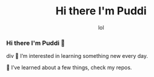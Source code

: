 <h1 align="center">Hi there I'm Puddi </h1>
<div  align="center">
    lol
</div>


<picture align="center">
    <source
        srcset="https://github-readme-stats.vercel.app/api/top-langs/?username=0xPuddi&layout=normal&custom_title=What+I+Like&bg_color=0E1116&border_color=0E1116&title_color=BEA0EA&text_color=bab7d0"
        media="(prefers-color-scheme: dark)"
    />
    <source
        srcset="https://github-readme-stats.vercel.app/api/top-langs/?username=0xPuddi&layout=normal&custom_title=What+I+Like&&title_color=9880bb&text_color=828091"
        media="(prefers-color-scheme: light), (prefers-color-scheme: no-preference)"
    />
</picture>

### Hi there I'm Puddi 👋
div
🔭 I’m interested in learning something new every day.

🌱 I’ve learned about a few things, check my repos.
